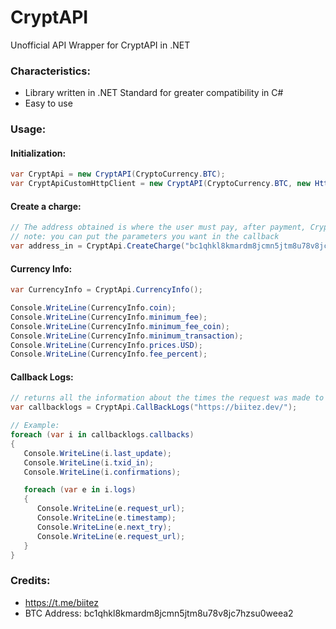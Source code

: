 # CryptAPI
Unofficial API Wrapper for CryptAPI in .NET

### Characteristics:
- Library written in .NET Standard for greater compatibility in C#
- Easy to use

### Usage:
#### Initialization:
```csharp
var CryptApi = new CryptAPI(CryptoCurrency.BTC);
var CryptApiCustomHttpClient = new CryptAPI(CryptoCurrency.BTC, new HttpClient());
```

#### Create a charge:
```csharp
// The address obtained is where the user must pay, after payment, CryptApi will make a GET request to your callback
// note: you can put the parameters you want in the callback
var address_in = CryptApi.CreateCharge("bc1qhkl8kmardm8jcmn5jtm8u78v8jc7hzsu0weea2", CallBack: "https://biitez.dev/");
```

#### Currency Info:
```csharp
var CurrencyInfo = CryptApi.CurrencyInfo();

Console.WriteLine(CurrencyInfo.coin);
Console.WriteLine(CurrencyInfo.minimum_fee);
Console.WriteLine(CurrencyInfo.minimum_fee_coin);
Console.WriteLine(CurrencyInfo.minimum_transaction);
Console.WriteLine(CurrencyInfo.prices.USD);
Console.WriteLine(CurrencyInfo.fee_percent);
```

#### Callback Logs:
```csharp
// returns all the information about the times the request was made to your callback or payment information
var callbacklogs = CryptApi.CallBackLogs("https://biitez.dev/");

// Example:
foreach (var i in callbacklogs.callbacks)
{
   Console.WriteLine(i.last_update);
   Console.WriteLine(i.txid_in);
   Console.WriteLine(i.confirmations);

   foreach (var e in i.logs)
   {
      Console.WriteLine(e.request_url);
      Console.WriteLine(e.timestamp);
      Console.WriteLine(e.next_try);
      Console.WriteLine(e.request_url);
   }
}
```

### Credits:
- https://t.me/biitez
- BTC Address: bc1qhkl8kmardm8jcmn5jtm8u78v8jc7hzsu0weea2
